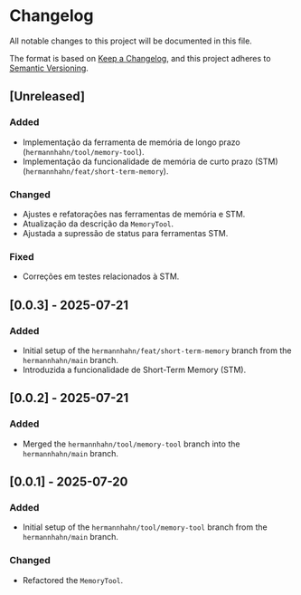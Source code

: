 # Changelog

All notable changes to this project will be documented in this file.

The format is based on [Keep a Changelog](https://keepachangelog.com/en/1.0.0/),
and this project adheres to [Semantic Versioning](https://semver.org/spec/v2.0.0.html).

## [Unreleased]

### Added

- Implementação da ferramenta de memória de longo prazo (`hermannhahn/tool/memory-tool`).
- Implementação da funcionalidade de memória de curto prazo (STM) (`hermannhahn/feat/short-term-memory`).

### Changed

- Ajustes e refatorações nas ferramentas de memória e STM.
- Atualização da descrição da `MemoryTool`.
- Ajustada a supressão de status para ferramentas STM.

### Fixed

- Correções em testes relacionados à STM.

## [0.0.3] - 2025-07-21

### Added

- Initial setup of the `hermannhahn/feat/short-term-memory` branch from the `hermannhahn/main` branch.
- Introduzida a funcionalidade de Short-Term Memory (STM).

## [0.0.2] - 2025-07-21

### Added

- Merged the `hermannhahn/tool/memory-tool` branch into the `hermannhahn/main` branch.

## [0.0.1] - 2025-07-20

### Added

- Initial setup of the `hermannhahn/tool/memory-tool` branch from the `hermannhahn/main` branch.

### Changed

- Refactored the `MemoryTool`.